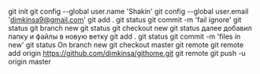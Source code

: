 git init
git config --global user.name 'Shakin'
git config --global user.email 'dimkinsa9@gmail.com'
git add .
git status
git commit -m 'fail ignore'
git status
git branch new
git status
git checkout new
git status
далее добавил папку и файлы в новую ветку
git add .
git status
git commit -m 'files in new'
git status
On branch new
git checkout master
git remote
git remote add origin https://github.com/dimkinsa/githome.git
git remote
git push -u origin master
